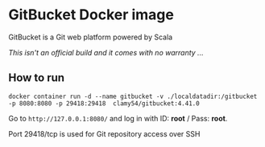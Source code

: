 # GitBucket Docker image

GitBucket is a Git web platform powered by Scala

*This isn't an official build and it comes with no warranty  ...*

## How to run

```shell
docker container run -d --name gitbucket -v ./localdatadir:/gitbucket -p 8080:8080 -p 29418:29418  clamy54/gitbucket:4.41.0
```

Go to `http://127.0.0.1:8080/` and log in with ID: **root** / Pass: **root**.

Port 29418/tcp is used for Git repository access over SSH

